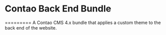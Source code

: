 # Contao Back End Bundle
=========
A Contao CMS 4.x bundle that applies a custom theme to the back end of the website.